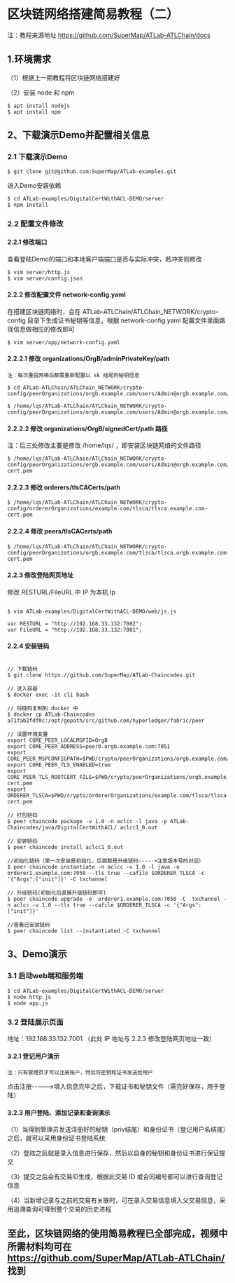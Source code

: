

#  区块链网络搭建简易教程（二）

注：教程来源地址 https://github.com/SuperMap/ATLab-ATLChain/docs 

## 1.环境需求

（1）根据上一期教程将区块链网络搭建好

（2）安装 node 和 npm

 ```shell
 $ apt install nodejs
 $ apt install npm
```


## 2、下载演示Demo并配置相关信息

### 2.1 下载演示Demo

 ```shell
$ git clone git@github.com:SuperMap/ATLab-examples.git
```

进入Demo安装依赖

 ```shell
$ cd ATLab-examples/DigitalCertWithACL-DEMO/server
$ npm install 
```

### 2.2 配置文件修改
	
#### 2.2.1 修改端口

查看登陆Demo的端口和本地客户端端口是否与实际冲突，若冲突则修改

 ```shell
 $ vim server/http.js
 $ vim server/config.json
```

#### 2.2.2 修改配置文件 network-config.yaml

在搭建区块链网络时，会在 ATLab-ATLChain/ATLChain_NETWORK/crypto-config 目录下生成证书秘钥等信息，根据 network-config.yaml 配置文件里面路径信息做相应的修改即可

 ```shell
$ vim server/app/network-config.yaml  
```

#### 2.2.2.1 修改 organizations/OrgB/adminPrivateKey/path  
    注：每次重启网络后都需重新配置以 sk 结尾的秘钥信息

 ```shell
$ cd ATLab-ATLChain/ATLChain_NETWORK/crypto-config/peerOrganizations/orgb.example.com/users/Admin@orgb.example.com/msp/keystore

$ /home/lqs/ATLab-ATLChain/ATLChain_NETWORK/crypto-config/peerOrganizations/orgb.example.com/users/Admin@orgb.example.com/msp/keystore/a19354b26e2d3b97a3125daeec5a168074ae41b92fe00b7e9427bc14ebb7aac4_sk
```

#### 2.2.2.2 修改 organizations/OrgB/signedCert/path 路径
 注：后三处修改主要是修改 /home/lqs/ ，即安装区块链网络的文件路径

 ```shell
$ /home/lqs/ATLab-ATLChain/ATLChain_NETWORK/crypto-config/peerOrganizations/orgb.example.com/users/Admin@orgb.example.com/msp/signcerts/Admin@orgb.example.com-cert.pem
```

#### 2.2.2.3 修改 orderers/tlsCACerts/path

 ```shell
$ /home/lqs/ATLab-ATLChain/ATLChain_NETWORK/crypto-config/ordererOrganizations/example.com/tlsca/tlsca.example.com-cert.pem
```

#### 2.2.2.4 修改 peers/tlsCACerts/path

 ```shell
$ /home/lqs/ATLab-ATLChain/ATLChain_NETWORK/crypto-config/peerOrganizations/orgb.example.com/tlsca/tlsca.orgb.example.com-cert.pem
```

#### 2.2.3 修改登陆网页地址

修改 RESTURL/FileURL 中 IP 为本机 Ip

 ```shell

$ vim ATLab-examples/DigitalCertWithACL-DEMO/web/js.js   

var RESTURL = "http://192.168.33.132:7002";
var FileURL = "http://192.168.33.132:7001";

```

#### 2.2.4 安装链码

 ```shell

// 下载链码
$ git clone https://github.com/SuperMap/ATLab-Chaincodes.git

// 进入容器
$ docker exec -it cli bash 

// 将链码复制到 docker 中
$ docker cp ATLab-Chaincodes a71fab2fdf0c:/opt/gopath/src/github.com/hyperledger/fabric/peer

// 设置环境变量
export CORE_PEER_LOCALMSPID=OrgB
export CORE_PEER_ADDRESS=peer0.orgb.example.com:7051
export CORE_PEER_MSPCONFIGPATH=$PWD/crypto/peerOrganizations/orgb.example.com/users/Admin@orgb.example.com/msp
export CORE_PEER_TLS_ENABLED=true
export CORE_PEER_TLS_ROOTCERT_FILE=$PWD/crypto/peerOrganizations/orgb.example.com/tlsca/tlsca.orgb.example.com-cert.pem
export ORDERER_TLSCA=$PWD/crypto/ordererOrganizations/example.com/tlsca/tlsca.example.com-cert.pem

// 打包链码
$ peer chaincode package -v 1.0 -n aclcc -l java -p ATLab-Chaincodes/java/DigitalCertWithACL/ aclcc1_0.out

// 安装链码
$ peer chaincode install aclcc1_0.out

//初始化链码（第一次安装是初始化，后面都是升级链码----->注意版本号的对应）
$ peer chaincode instantiate -n aclcc -v 1.0 -l java -o orderer1.example.com:7050 --tls true --cafile $ORDERER_TLSCA -c '{"Args":["init"]}' -C txchannel

// 升级链码(初始化后直接升级链码即可)
$ peer chaincode upgrade -o  orderer1.example.com:7050 -C  txchannel -n aclcc -v 1.0 --tls true --cafile $ORDERER_TLSCA -c '{"Args": ["init"]}'

//查看已安装链码
$ peer chaincode list --instantiated -C txchannel 

```

## 3、Demo演示
	
### 3.1 启动web端和服务端

 ```shell
$ cd ATLab-examples/DigitalCertWithACL-DEMO/server 
$ node http.js
$ node app.js
```

### 3.2 登陆展示页面

地址：192.168.33.132:7001 （此处 IP 地址与 2.2.3 修改登陆网页地址一致）

#### 3.2.1 登记用户演示

    注：只有管理员才可以注册账户，然后将密钥和证书发送给用户

点击注册----->填入信息完毕之后，下载证书和秘钥文件（需完好保存，用于登陆）

#### 3.2.3 用户登陆、添加记录和查询演示

（1）当得到管理员发送注册好的秘钥（priv结尾）和身份证书（登记用户名结尾）之后，就可以采用身份证书登陆系统

（2）登陆之后就是录入信息进行保存，然后以自身的秘钥和身份证书进行保证提交

（3）提交之后会有交易ID生成，根据此交易 ID 或合同编号都可以进行查询登记信息

（4）当新增记录与之前的交易有关联时，可在录入交易信息填入父交易信息，采用追溯查询可得到整个交易的历史进程


##  至此，区块链网络的使用简易教程已全部完成，视频中所需材料均可在 https://github.com/SuperMap/ATLab-ATLChain/ 找到 


 


